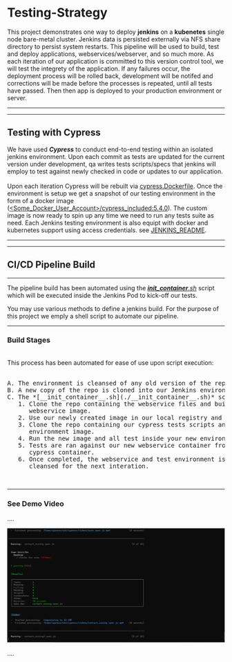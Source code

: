 # Testing-Strategy

This project demonstrates one way to deploy **jenkins** on a **kubenetes** single node bare-metal cluster. Jenkins data is persisted externally via NFS share directory to persist system restarts. This pipeline will be used to build, test and deploy applications, webservices/webserver, and so much more. As each iteration of our application is committed to this version control tool, we will test the integrety of the application. If any failures occur, the deployment process will be rolled back, development will be notifed and corrections will be made before the processes is repeated, until all tests have passed. Then then app is deployed to your production environment or server.

---
---
## Testing with Cypress
We have used ***Cypress*** to conduct end-to-end testing within an isolated jenkins environment. Upon each commit as tests are updated for the current version under development, qa writes tests scripts/specs that jenkins will employ to test against newly checked in code or updates to our application.  
<br/>
Upon each iteration Cypress will be rebuilt via [cypress.Dockerfile](./cypress.Dockerfile).  Once the environment is setup we get a snapshot of our testing environment in the form of a docker image ([<Some_Docker_User_Account>/cypress_included:5.4.0](./cypress.Dockerfile)). The custom image is now ready to spin up any time we need to run any tests suite as need.  Each Jenkins testing environment is also equipt with docker and kubernetes support using access credentials.  see [JENKINS_README](kubernetes\jenkins\JENKINS_READ.md). 

---
---

## CI/CD Pipeline Build
---
The pipeline build has been automated using the *[__init_container__.sh](./__init_container__.sh)* script which will be executed inside the Jenkins Pod to kick-off our tests.

You may use various methods to define a jenkins build. For the purpose of this project we emply a shell script to automate our pipeline.

---
### Build Stages
<br/>
This process has been automated for ease of use upon script execution:
<br/><br/>
<pre>
A. The environment is cleansed of any old version of the repo. 
B. A new copy of the repo is cloned into our Jenkins environment.
C. The *[__init_container__.sh](./__init_container__.sh)* script is executed in our Jenkins environment. The script setups up your environment by access the environment file, which is loosely coupled for flexibility of environments.  Then we starts our build process, in the following order.
   1. Clone the repo containing the webservice files and build the new 
      webservice image.
   2. Use our newly created image in our local registry and run the webservice.
   3. Clone the repo containing our cypress tests scripts and build the test 
      environment image.
   4. Run the new image and all test inside your new environment.
   5. Tests are ran against our new webservice container from our 
      cypress container.
   6. Once completed, the webservice and test environment is distroyed and 
      cleansed for the next interation.
</pre>
<br/>

---
### See Demo Video
.... <!-- post content -->

[![Jenkins](media/screenshot_contact_sizing.png)](https://www.youtube.com/embed/jFOrcgQPZ1k "Jenkins")

.... <!-- post content -->
